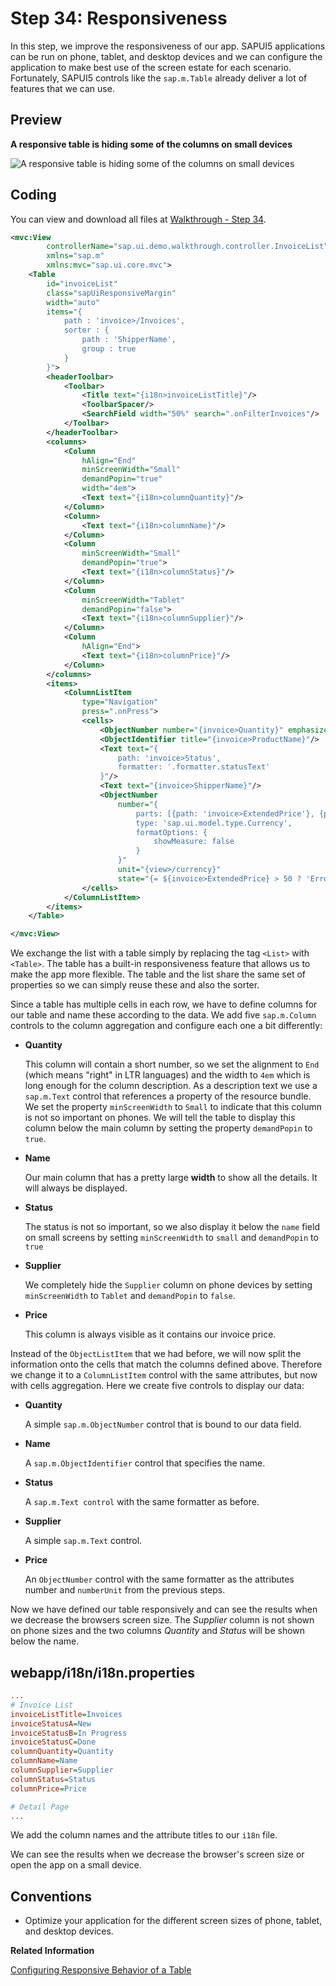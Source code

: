 <!-- loioa96e18b4cd924196b255eb9623431dbb -->

# Step 34: Responsiveness

In this step, we improve the responsiveness of our app. SAPUI5 applications can be run on phone, tablet, and desktop devices and we can configure the application to make best use of the screen estate for each scenario. Fortunately, SAPUI5 controls like the `sap.m.Table` already deliver a lot of features that we can use.



## Preview

  
  
**A responsive table is hiding some of the columns on small devices**

![](images/SAPUI5_Walkthrough_Step_35_62a5405.png "A responsive table is hiding some of the columns on small devices")



## Coding

You can view and download all files at [Walkthrough - Step 34](https://ui5.sap.com/#/entity/sap.m.tutorial.walkthrough/sample/sap.m.tutorial.walkthrough.34).

```xml
<mvc:View
		controllerName="sap.ui.demo.walkthrough.controller.InvoiceList"
		xmlns="sap.m"
		xmlns:mvc="sap.ui.core.mvc">
	<Table
		id="invoiceList"
		class="sapUiResponsiveMargin"
		width="auto"
		items="{
			path : 'invoice>/Invoices',
			sorter : {
				path : 'ShipperName',
				group : true
			}
		}">
		<headerToolbar>
			<Toolbar>
				<Title text="{i18n>invoiceListTitle}"/>
				<ToolbarSpacer/>
				<SearchField width="50%" search=".onFilterInvoices"/>
			</Toolbar>
		</headerToolbar>
		<columns>
			<Column
				hAlign="End"
				minScreenWidth="Small"
				demandPopin="true"
				width="4em">
				<Text text="{i18n>columnQuantity}"/>
			</Column>
			<Column>
				<Text text="{i18n>columnName}"/>
			</Column>
			<Column
				minScreenWidth="Small"
				demandPopin="true">
				<Text text="{i18n>columnStatus}"/>
			</Column>
			<Column
				minScreenWidth="Tablet"
				demandPopin="false">
				<Text text="{i18n>columnSupplier}"/>
			</Column>
			<Column
				hAlign="End">
				<Text text="{i18n>columnPrice}"/>
			</Column>
		</columns>
		<items>
			<ColumnListItem
				type="Navigation"
				press=".onPress">
				<cells>
					<ObjectNumber number="{invoice>Quantity}" emphasized="false"/>
					<ObjectIdentifier title="{invoice>ProductName}"/>
					<Text text="{
						path: 'invoice>Status',
						formatter: '.formatter.statusText'
					}"/>
					<Text text="{invoice>ShipperName}"/>
					<ObjectNumber
						number="{
							parts: [{path: 'invoice>ExtendedPrice'}, {path: 'view>/currency'}],
							type: 'sap.ui.model.type.Currency',
							formatOptions: {
								showMeasure: false
							}
						}"
						unit="{view>/currency}"
						state="{= ${invoice>ExtendedPrice} > 50 ? 'Error' : 'Success' }"/>
				</cells>
			</ColumnListItem>
		</items>
	</Table>

</mvc:View>
```

We exchange the list with a table simply by replacing the tag `<List>` with `<Table>`. The table has a built-in responsiveness feature that allows us to make the app more flexible. The table and the list share the same set of properties so we can simply reuse these and also the sorter.

Since a table has multiple cells in each row, we have to define columns for our table and name these according to the data. We add five `sap.m.Column` controls to the column aggregation and configure each one a bit differently:

-   **Quantity**

    This column will contain a short number, so we set the alignment to `End` \(which means "right" in LTR languages\) and the width to `4em` which is long enough for the column description. As a description text we use a `sap.m.Text` control that references a property of the resource bundle. We set the property `minScreenWidth` to `Small` to indicate that this column is not so important on phones. We will tell the table to display this column below the main column by setting the property `demandPopin` to `true`.

-   **Name**

    Our main column that has a pretty large **width** to show all the details. It will always be displayed.

-   **Status**

    The status is not so important, so we also display it below the `name` field on small screens by setting `minScreenWidth` to `small` and `demandPopin` to `true`

-   **Supplier**

    We completely hide the `Supplier` column on phone devices by setting `minScreenWidth` to `Tablet` and `demandPopin` to `false`.

-   **Price**

    This column is always visible as it contains our invoice price.


Instead of the `ObjectListItem` that we had before, we will now split the information onto the cells that match the columns defined above. Therefore we change it to a `ColumnListItem` control with the same attributes, but now with cells aggregation. Here we create five controls to display our data:

-   **Quantity**

    A simple `sap.m.ObjectNumber` control that is bound to our data field.

-   **Name**

    A `sap.m.ObjectIdentifier` control that specifies the name.

-   **Status**

    A `sap.m.Text control` with the same formatter as before.

-   **Supplier**

    A simple `sap.m.Text` control.

-   **Price**

    An `ObjectNumber` control with the same formatter as the attributes number and `numberUnit` from the previous steps.


Now we have defined our table responsively and can see the results when we decrease the browsers screen size. The *Supplier* column is not shown on phone sizes and the two columns *Quantity* and *Status* will be shown below the name.



## webapp/i18n/i18n.properties

```ini
...
# Invoice List
invoiceListTitle=Invoices
invoiceStatusA=New
invoiceStatusB=In Progress
invoiceStatusC=Done
columnQuantity=Quantity
columnName=Name
columnSupplier=Supplier
columnStatus=Status
columnPrice=Price

# Detail Page
...
```

We add the column names and the attribute titles to our `i18n` file.

We can see the results when we decrease the browser's screen size or open the app on a small device.



## Conventions

-   Optimize your application for the different screen sizes of phone, tablet, and desktop devices.


**Related Information**  


[Configuring Responsive Behavior of a Table](../10_More_About_Controls/configuring-responsive-behavior-of-a-table-38855e0.md "SAPUI5 supports column-based and row-based solutions to support flexible and clearly arranged tables.")


